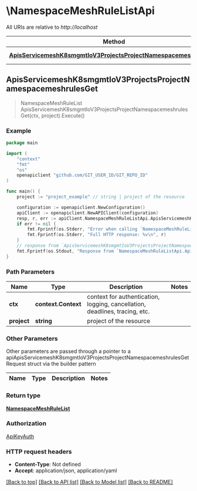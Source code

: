 # \NamespaceMeshRuleListApi

All URIs are relative to *http://localhost*

Method | HTTP request | Description
------------- | ------------- | -------------
[**ApisServicemeshK8smgmtIoV3ProjectsProjectNamespacemeshrulesGet**](NamespaceMeshRuleListApi.md#ApisServicemeshK8smgmtIoV3ProjectsProjectNamespacemeshrulesGet) | **Get** /apis/servicemesh.k8smgmt.io/v3/projects/{project}/namespacemeshrules | 



## ApisServicemeshK8smgmtIoV3ProjectsProjectNamespacemeshrulesGet

> NamespaceMeshRuleList ApisServicemeshK8smgmtIoV3ProjectsProjectNamespacemeshrulesGet(ctx, project).Execute()





### Example

```go
package main

import (
    "context"
    "fmt"
    "os"
    openapiclient "github.com/GIT_USER_ID/GIT_REPO_ID"
)

func main() {
    project := "project_example" // string | project of the resource

    configuration := openapiclient.NewConfiguration()
    apiClient := openapiclient.NewAPIClient(configuration)
    resp, r, err := apiClient.NamespaceMeshRuleListApi.ApisServicemeshK8smgmtIoV3ProjectsProjectNamespacemeshrulesGet(context.Background(), project).Execute()
    if err != nil {
        fmt.Fprintf(os.Stderr, "Error when calling `NamespaceMeshRuleListApi.ApisServicemeshK8smgmtIoV3ProjectsProjectNamespacemeshrulesGet``: %v\n", err)
        fmt.Fprintf(os.Stderr, "Full HTTP response: %v\n", r)
    }
    // response from `ApisServicemeshK8smgmtIoV3ProjectsProjectNamespacemeshrulesGet`: NamespaceMeshRuleList
    fmt.Fprintf(os.Stdout, "Response from `NamespaceMeshRuleListApi.ApisServicemeshK8smgmtIoV3ProjectsProjectNamespacemeshrulesGet`: %v\n", resp)
}
```

### Path Parameters


Name | Type | Description  | Notes
------------- | ------------- | ------------- | -------------
**ctx** | **context.Context** | context for authentication, logging, cancellation, deadlines, tracing, etc.
**project** | **string** | project of the resource | 

### Other Parameters

Other parameters are passed through a pointer to a apiApisServicemeshK8smgmtIoV3ProjectsProjectNamespacemeshrulesGetRequest struct via the builder pattern


Name | Type | Description  | Notes
------------- | ------------- | ------------- | -------------


### Return type

[**NamespaceMeshRuleList**](NamespaceMeshRuleList.md)

### Authorization

[ApiKeyAuth](../README.md#ApiKeyAuth)

### HTTP request headers

- **Content-Type**: Not defined
- **Accept**: application/json, application/yaml

[[Back to top]](#) [[Back to API list]](../README.md#documentation-for-api-endpoints)
[[Back to Model list]](../README.md#documentation-for-models)
[[Back to README]](../README.md)

